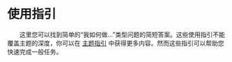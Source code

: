# 使用指引

&emsp;&emsp;这里您可以找到简单的“我如何做...”类型问题的简短答案。这些使用指引不能覆盖主题的深度，你可以在 [主题指引](../topics) 中获得更多内容。然而这些指引可以帮助您快速完成一般任务。
